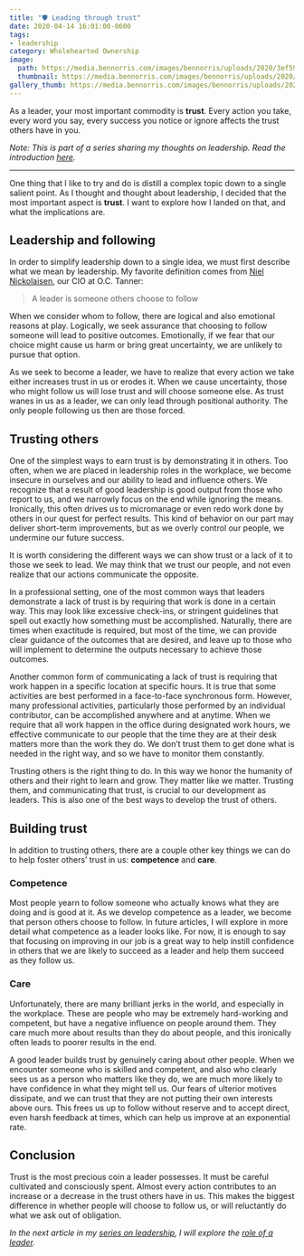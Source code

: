 ```yaml
---
title: "🛡 Leading through trust"
date: 2020-04-14 16:01:00-0600
tags:
- leadership
category: Wholehearted Ownership
image:
  path: https://media.bennorris.com/images/bennorris/uploads/2020/3ef59003d5.jpg
  thumbnail: https://media.bennorris.com/images/bennorris/uploads/2020/3ef59003d5.jpg
gallery_thumb: https://media.bennorris.com/images/bennorris/uploads/2020/3ef59003d5.jpg
---
```


As a leader, your most important commodity is **trust**. Every action you take, every word you say, every success you notice or ignore affects the trust others have in you.

*Note: This is part of a series sharing my thoughts on leadership. Read the introduction [here](https://www.bennorris.com/2020/04/13/thoughts-on-leadership).*

***

One thing that I like to try and do is distill a complex topic down to a single salient point. As I thought and thought about leadership, I decided that the most important aspect is **trust**. I want to explore how I landed on that, and what the implications are.


## Leadership and following

In order to simplify leadership down to a single idea, we must first describe what we mean by leadership. My favorite definition comes from [Niel Nickolaisen](https://www.linkedin.com/in/nielnickolaisen), our CIO at O.C. Tanner:

> A leader is someone others choose to follow

When we consider whom to follow, there are logical and also emotional reasons at play. Logically, we seek assurance that choosing to follow someone will lead to positive outcomes. Emotionally, if we fear that our choice might cause us harm or bring great uncertainty, we are unlikely to pursue that option.

As we seek to become a leader, we have to realize that every action we take either increases trust in us or erodes it. When we cause uncertainty, those who might follow us will lose trust and will choose someone else. As trust wanes in us as a leader, we can only lead through positional authority. The only people following us then are those forced.


## Trusting others

One of the simplest ways to earn trust is by demonstrating it in others. Too often, when we are placed in leadership roles in the workplace, we become insecure in ourselves and our ability to lead and influence others. We recognize that a result of good leadership is good output from those who report to us, and we narrowly focus on the end while ignoring the means. Ironically, this often drives us to micromanage or even redo work done by others in our quest for perfect results. This kind of behavior on our part may deliver short-term improvements, but as we overly control our people, we undermine our future success.

It is worth considering the different ways we can show trust or a lack of it to those we seek to lead. We may think that we trust our people, and not even realize that our actions communicate the opposite.

In a professional setting, one of the most common ways that leaders demonstrate a lack of trust is by requiring that work is done in a certain way. This may look like excessive check-ins, or stringent guidelines that spell out exactly how something must be accomplished. Naturally, there are times when exactitude is required, but most of the time, we can provide clear guidance of the outcomes that are desired, and leave up to those who will implement to determine the outputs necessary to achieve those outcomes.

Another common form of communicating a lack of trust is requiring that work happen in a specific location at specific hours. It is true that some activities are best performed in a face-to-face synchronous form. However, many professional activities, particularly those performed by an individual contributor, can be accomplished anywhere and at anytime. When we require that all work happen in the office during designated work hours, we effective communicate to our people that the time they are at their desk matters more than the work they do. We don’t trust them to get done what is needed in the right way, and so we have to monitor them constantly.

Trusting others is the right thing to do. In this way we honor the humanity of others and their right to learn and grow. They matter like we matter. Trusting them, and communicating that trust, is crucial to our development as leaders. This is also one of the best ways to develop the trust of others.


## Building trust

In addition to trusting others, there are a couple other key things we can do to help foster others’ trust in us: **competence** and **care**.


### Competence

Most people yearn to follow someone who actually knows what they are doing and is good at it. As we develop competence as a leader, we become that person others choose to follow. In future articles, I will explore in more detail what competence as a leader looks like. For now, it is enough to say that focusing on improving in our job is a great way to help instill confidence in others that we are likely to succeed as a leader and help them succeed as they follow us.


### Care

Unfortunately, there are many brilliant jerks in the world, and especially in the workplace. These are people who may be extremely hard-working and competent, but have a negative influence on people around them. They care much more about results than they do about people, and this ironically often leads to poorer results in the end.

A good leader builds trust by genuinely caring about other people. When we encounter someone who is skilled and competent, and also who clearly sees us as a person who matters like they do, we are much more likely to have confidence in what they might tell us. Our fears of ulterior motives dissipate, and we can trust that they are not putting their own interests above ours. This frees us up to follow without reserve and to accept direct, even harsh feedback at times, which can help us improve at an exponential rate.


## Conclusion

Trust is the most precious coin a leader possesses. It must be careful cultivated and consciously spent. Almost every action contributes to an increase or a decrease in the trust others have in us. This makes the biggest difference in whether people will choose to follow us, or will reluctantly do what we ask out of obligation.

_In the next article in my [series on leadership](https://www.bennorris.com/2020/04/13/thoughts-on-leadership), I will explore the [role of a leader](https://www.bennorris.com/2020/04/15/a-leaders-role-protect)._